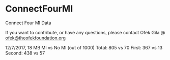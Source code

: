 # ConnectFourMl
Connect Four Ml Data

If you want to contribute, or have any questions, please contact Ofek Gila @ ofek@theofekfoundation.org


12/7/2017, 18 MB
Ml vs No Ml (out of 1000)
Total:  805 vs 70
First:  367 vs 13
Second: 438 vs 57

